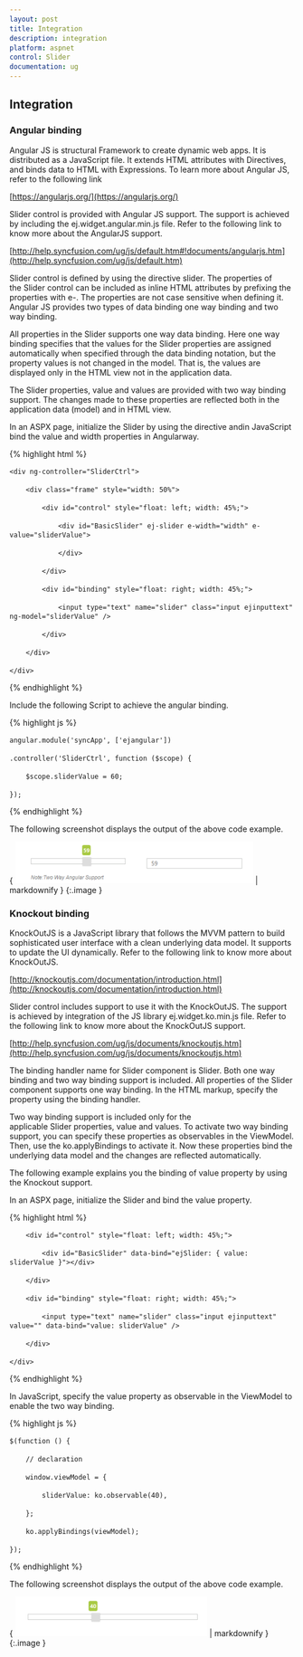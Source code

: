 ```yaml
---
layout: post
title: Integration
description: integration
platform: aspnet
control: Slider
documentation: ug
---
```


## Integration

### Angular binding

Angular JS is structural Framework to create dynamic web apps. It is distributed as a JavaScript file. It extends HTML attributes with Directives, and binds data to HTML with Expressions. To learn more about Angular JS, refer to the following link

[https://angularjs.org/](https://angularjs.org/)

Slider control is provided with Angular JS support. The support is achieved by including the ej.widget.angular.min.js file. Refer to the following link to know more about the AngularJS support.

[http://help.syncfusion.com/ug/js/default.htm#!documents/angularjs.htm](http://help.syncfusion.com/ug/js/default.htm)

Slider control is defined by using the directive slider. The properties of the Slider control can be included as inline HTML attributes by prefixing the properties with e-. The properties are not case sensitive when defining it. Angular JS provides two types of data binding one way binding and two way binding.

All properties in the Slider supports one way data binding. Here one way binding specifies that the values for the Slider properties are assigned automatically when specified through the data binding notation, but the property values is not changed in the model. That is, the values are displayed only in the HTML view not in the application data.

The Slider properties, value and values are provided with two way binding support. The changes made to these properties are reflected both in the application data (model) and in HTML view.

In an ASPX page, initialize the Slider by using the directive andin JavaScript bind the value and width properties in Angularway. 

{% highlight html %}



<div ng-app="syncApp">

    <div ng-controller="SliderCtrl">

        <div class="frame" style="width: 50%">

            <div id="control" style="float: left; width: 45%;">

                <div id="BasicSlider" ej-slider e-width="width" e-value="sliderValue">

                </div>

            </div>

            <div id="binding" style="float: right; width: 45%;">

                <input type="text" name="slider" class="input ejinputtext" ng-model="sliderValue" />

            </div>

        </div>

    </div>

</div>



{% endhighlight %}



Include the following Script to achieve the angular binding.

{% highlight js %}

    angular.module('syncApp', ['ejangular'])

    .controller('SliderCtrl', function ($scope) {

        $scope.sliderValue = 60;

    });



{% endhighlight %}



The following screenshot displays the output of the above code example.

{ ![](Integration_images/Integration_img1.png) | markdownify }
{:.image }


### Knockout binding

KnockOutJS is a JavaScript library that follows the MVVM pattern to build sophisticated user interface with a clean underlying data model. It supports to update the UI dynamically. Refer to the following link to know more about KnockOutJS.

[http://knockoutjs.com/documentation/introduction.html](http://knockoutjs.com/documentation/introduction.html)

Slider control includes support to use it with the KnockOutJS. The support is achieved by integration of the JS library ej.widget.ko.min.js file. Refer to the following link to know more about the KnockOutJS support.

[http://help.syncfusion.com/ug/js/documents/knockoutjs.htm](http://help.syncfusion.com/ug/js/documents/knockoutjs.htm)

The binding handler name for Slider component is Slider. Both one way binding and two way binding support is included. All properties of the Slider component supports one way binding. In the HTML markup, specify the property using the binding handler.

Two way binding support is included only for the applicable Slider properties, value and values. To activate two way binding support, you can specify these properties as observables in the ViewModel. Then, use the ko.applyBindings to activate it. Now these properties bind the underlying data model and the changes are reflected automatically.

The following example explains you the binding of value property by using the Knockout support.

In an ASPX page, initialize the Slider and bind the value property. 

{% highlight html %}



<div class="frame">

        <div id="control" style="float: left; width: 45%;">

            <div id="BasicSlider" data-bind="ejSlider: { value: sliderValue }"></div>           

        </div>

        <div id="binding" style="float: right; width: 45%;">

            <input type="text" name="slider" class="input ejinputtext" value="" data-bind="value: sliderValue" />

        </div>

    </div>





{% endhighlight %}



In JavaScript, specify the value property as observable in the ViewModel to enable the two way binding.

{% highlight js %}



    $(function () {

        // declaration           

        window.viewModel = {

            sliderValue: ko.observable(40),

        };

        ko.applyBindings(viewModel);

    });





{% endhighlight %}



The following screenshot displays the output of the above code example.

{ ![](Integration_images/Integration_img2.png) | markdownify }
{:.image }




